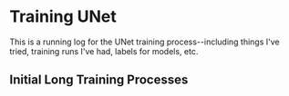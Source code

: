 # Training UNet 

This is a running log for the UNet training process--including things I've tried, training runs I've had, labels for models, etc.

## Initial Long Training Processes

